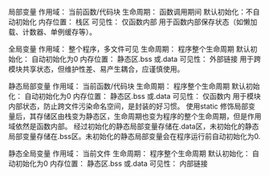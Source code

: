 局部变量
作用域：    当前函数/代码块
生命周期：  函数调用期间
默认初始化：不自动初始化
内存位置：  栈区
可见性：    仅函数内部
用于函数内部保存状态（如懒加载、计数器、单例缓存等）。


全局变量
作用域：     整个程序，多文件可见
生命周期：   程序整个生命周期
默认初始化： 自动初始化为0
内存位置：   静态区.bss 或.data
可见性：     外部链接
用于跨模块共享状态，但维护性差、易产生耦合，应谨慎使用。

静态局部变量
作用域：     当前函数/代码块
生命周期：   程序整个生命周期
默认初始化： 自动初始化为0
内存位置：   静态区.bss 或.data
可见性：     仅函数内
用于模块内部状态，防止跨文件污染命名空间，是封装的好习惯。
使用static 修饰局部变量后，其存储区由栈变为静态区，生命周期也变为程序的整个生命周期，但是作用域依然是函数内部。
经过初始化的静态局部变量存储在.data区，未初始化的静态局部变量存储在.bss区。未初始化的静态局部变量会在程序运行前自动初始化为0.


静态全局变量
作用域：     当前文件
生命周期：   程序整个生命周期
默认初始化： 自动初始化为0
内存位置：   静态区.bss 或.data
可见性：     内部链接